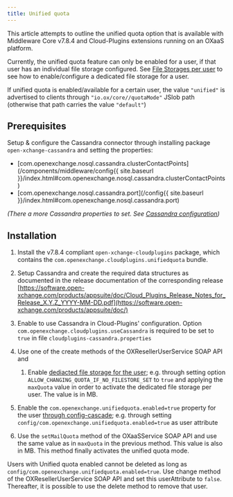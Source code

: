 ```yaml
---
title: Unified quota
---
```


This article attempts to outline the unified quota option that is available with Middleware Core v7.8.4 and Cloud-Plugins extensions running on an OXaaS platform.

Currently, the unified quota feature can only be enabled for a user, if that user has an individual file storage configured. See [File Storages per user](https://oxpedia.org/wiki/index.php?title=AppSuite:File_Storages_per_User) to see how to enable/configure a dedicated file storage for a user.

If unified quota is enabled/available for a certain user, the value ``"unified"`` is advertised to clients through ``"io.ox/core//quotaMode"`` JSlob path (otherwise that path carries the value ``"default"``)

## Prerequisites

Setup & configure the Cassandra connector through installing package `open-xchange-cassandra` and setting the properties:

 - [com.openexchange.nosql.cassandra.clusterContactPoints](/components/middleware/config{{ site.baseurl }}/index.html#com.openexchange.nosql.cassandra.clusterContactPoints)
 - [com.openexchange.nosql.cassandra.port](/config{{ site.baseurl }}/index.html#com.openexchange.nosql.cassandra.port)

*(There a more Cassandra properties to set. See [Cassandra configuration](https://documentation.open-xchange.com/components/middleware/config/develop/index.html#mode=features&feature=Cassandra))*

## Installation

1. Install the v7.8.4 compliant `open-xchange-cloudplugins` package, which contains the `com.openexchange.cloudplugins.unifiedquota` bundle.

2. Setup Cassandra and create the required data structures as documented in the release documentation of the corresponding release [https://software.open-xchange.com/products/appsuite/doc/Cloud_Plugins_Release_Notes_for_Release_X.Y.Z_YYYY-MM-DD.pdf](https://software.open-xchange.com/products/appsuite/doc/)
3. Enable to use Cassandra in Cloud-Plugins' configuration. Option `com.openexchange.cloudplugins.useCassandra` is required to be set to `true` in file `cloudplugins-cassandra.properties`
4. Use one of the create methods of the OXResellerUserService SOAP API and
   1. Enable [dediacted file storage for the user](https://oxpedia.org/wiki/index.php?title=AppSuite:File_Storages_per_User#Creating_a_user_file_storage); e.g. through setting option `ALLOW_CHANGING_QUOTA_IF_NO_FILESTORE_SET` to `true` and applying the ``maxQuota`` value in order to activate the dedicated file storage per user. The value is in MB.
  2. Enable the ``com.openexchange.unifiedquota.enabled=true`` property for the user [through config-cascade](http://oxpedia.org/wiki/index.php?title=ConfigCascade); e.g. through setting ``config/com.openexchange.unifiedquota.enabled=true`` as user attribute
5. Use the ``setMailQuota`` method of the OXaaSService SOAP API and use the same value as in ``maxQuota`` in the previous method. This value is also in MB. This method finally activates the unified quota mode.

Users with Unified quota enabled cannot be deleted as long as ``config/com.openexchange.unifiedquota.enabled=true``. Use change method of the OXResellerUserService SOAP API and set this userAttribute to ``false``. Thereafter, it is possible to use the delete method to remove that user.